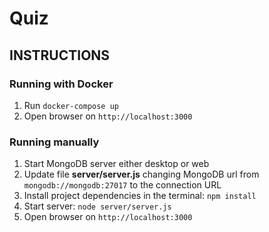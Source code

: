 Quiz
===

## INSTRUCTIONS

### Running with Docker
1. Run `docker-compose up`
1. Open browser on `http://localhost:3000`

### Running manually
1. Start MongoDB server either desktop or web
1. Update file **server/server.js** changing MongoDB url from `mongodb://mongodb:27017` to the connection URL
1. Install project dependencies in the terminal: `npm install`
1. Start server: `node server/server.js`
1. Open browser on `http://localhost:3000`

